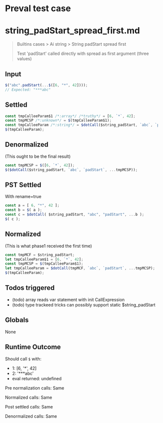 # Preval test case

# string_padStart_spread_first.md

> Builtins cases > Ai string > String padStart spread first
>
> Test 'padStart' called directly with spread as first argument (three values)

## Input

`````js filename=intro
$("abc".padStart(...$([6, "*", 42])));
// Expected: "***abc"
`````


## Settled


`````js filename=intro
const tmpCalleeParam$1 /*:array*/ /*truthy*/ = [6, `*`, 42];
const tmpMCSP /*:unknown*/ = $(tmpCalleeParam$1);
const tmpCalleeParam /*:string*/ = $dotCall($string_padStart, `abc`, `padStart`, ...tmpMCSP);
$(tmpCalleeParam);
`````


## Denormalized
(This ought to be the final result)

`````js filename=intro
const tmpMCSP = $([6, `*`, 42]);
$($dotCall($string_padStart, `abc`, `padStart`, ...tmpMCSP));
`````


## PST Settled
With rename=true

`````js filename=intro
const a = [ 6, "*", 42 ];
const b = $( a );
const c = $dotCall( $string_padStart, "abc", "padStart", ...b );
$( c );
`````


## Normalized
(This is what phase1 received the first time)

`````js filename=intro
const tmpMCF = $string_padStart;
let tmpCalleeParam$1 = [6, `*`, 42];
const tmpMCSP = $(tmpCalleeParam$1);
let tmpCalleeParam = $dotCall(tmpMCF, `abc`, `padStart`, ...tmpMCSP);
$(tmpCalleeParam);
`````


## Todos triggered


- (todo) array reads var statement with init CallExpression
- (todo) type trackeed tricks can possibly support static $string_padStart


## Globals


None


## Runtime Outcome


Should call `$` with:
 - 1: [6, '*', 42]
 - 2: '***abc'
 - eval returned: undefined

Pre normalization calls: Same

Normalized calls: Same

Post settled calls: Same

Denormalized calls: Same

